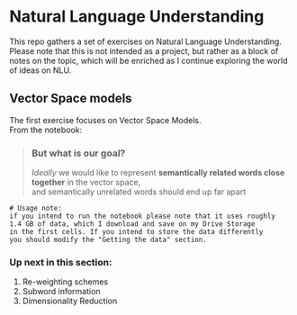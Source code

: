 # Natural Language Understanding 
This repo gathers a set of exercises on Natural Language Understanding. 
<br>
Please note that this is not intended as a project, but rather as a block of notes on the topic, which will be enriched as I continue exploring the world of ideas on NLU.
## Vector Space models
The first exercise focuses on Vector Space Models. 
<br>
From the notebook:
> ### But what is our goal? 
> *Ideally* we would like to represent **semantically related words close together** in the vector space, <br>
and semantically unrelated words should end up far apart
``` 
# Usage note: 
if you intend to run the notebook please note that it uses roughly 
1.4 GB of data, which I download and save on my Drive Storage 
in the first cells. If you intend to store the data differently 
you should modify the "Getting the data" section.
```
### Up next in this section: 
1. Re-weighting schemes
2. Subword information
3. Dimensionality Reduction
